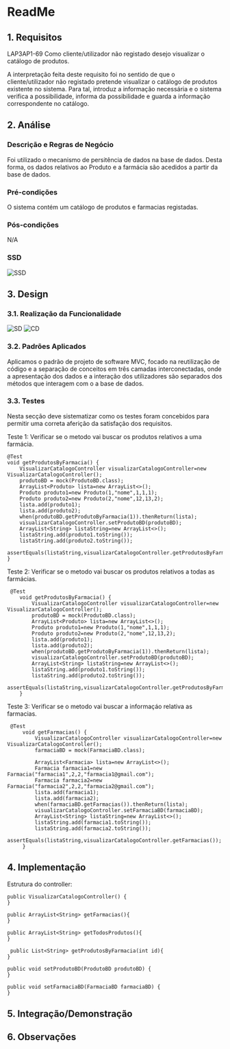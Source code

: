 # ReadMe #

## 1. Requisitos
LAP3AP1-69 Como cliente/utilizador não registado desejo visualizar o catálogo de produtos.

A interpretação feita deste requisito foi no sentido de que o cliente/utilizador não registado pretende visualizar o catálogo de produtos existente no sistema. Para tal, introduz a informação necessária e o sistema
verifica a possibilidade, informa da possibilidade e guarda a informação correspondente no catálogo.

## 2. Análise
### Descrição e Regras de Negócio
Foi utilizado o mecanismo de persitência de dados na base de dados.
Desta forma, os dados relativos ao Produto e a farmácia são acedidos a partir da base de dados.

### Pré-condições
O sistema contém um catálogo de produtos e farmacias registadas.

### Pós-condições
N/A 

### SSD
![SSD](SSD.svg)

## 3. Design
### 3.1. Realização da Funcionalidade
![SD](SD.svg)
![CD](CD.svg)

### 3.2. Padrões Aplicados
Aplicamos o padrão de projeto de software MVC, focado na reutilização de código e a separação de conceitos em três camadas interconectadas, onde a apresentação dos dados e a interação dos utilizadores são separados dos métodos que interagem com o a base de dados.
### 3.3. Testes
Nesta secção deve sistematizar como os testes foram concebidos para permitir uma correta aferição da
satisfação dos requisitos.

Teste 1: Verificar se o metodo vai buscar os produtos relativos a uma farmácia.

    @Test
    void getProdutosByFarmacia() {
        VisualizarCatalogoController visualizarCatalogoController=new VisualizarCatalogoController();
        produtoBD = mock(ProdutoBD.class);
        ArrayList<Produto> lista=new ArrayList<>();
        Produto produto1=new Produto(1,"nome",1,1,1);
        Produto produto2=new Produto(2,"nome",12,13,2);
        lista.add(produto1);
        lista.add(produto2);
        when(produtoBD.getProdutoByFarmacia(1)).thenReturn(lista);
        visualizarCatalogoController.setProdutoBD(produtoBD);
        ArrayList<String> listaString=new ArrayList<>();
        listaString.add(produto1.toString());
        listaString.add(produto2.toString());
        assertEquals(listaString,visualizarCatalogoController.getProdutosByFarmacia(1));
    }
    
Teste 2: Verificar se o metodo vai buscar os produtos relativos a todas as farmácias.

     @Test
        void getProdutosByFarmacia() {
            VisualizarCatalogoController visualizarCatalogoController=new VisualizarCatalogoController();
            produtoBD = mock(ProdutoBD.class);
            ArrayList<Produto> lista=new ArrayList<>();
            Produto produto1=new Produto(1,"nome",1,1,1);
            Produto produto2=new Produto(2,"nome",12,13,2);
            lista.add(produto1);
            lista.add(produto2);
            when(produtoBD.getProdutoByFarmacia(1)).thenReturn(lista);
            visualizarCatalogoController.setProdutoBD(produtoBD);
            ArrayList<String> listaString=new ArrayList<>();
            listaString.add(produto1.toString());
            listaString.add(produto2.toString());
            assertEquals(listaString,visualizarCatalogoController.getProdutosByFarmacia(1));
        }
Teste 3: Verificar se o metodo vai buscar a informaçáo relativa as farmacias.

     @Test
         void getFarmacias() {
             VisualizarCatalogoController visualizarCatalogoController=new VisualizarCatalogoController();
             farmaciaBD = mock(FarmaciaBD.class);
     
             ArrayList<Farmacia> lista=new ArrayList<>();
             Farmacia farmacia1=new Farmacia("farmacia1",2,2,"farmacia1@gmail.com");
             Farmacia farmacia2=new Farmacia("farmacia2",2,2,"farmacia2@gmail.com");
             lista.add(farmacia1);
             lista.add(farmacia2);
             when(farmaciaBD.getFarmacias()).thenReturn(lista);
             visualizarCatalogoController.setFarmaciaBD(farmaciaBD);
             ArrayList<String> listaString=new ArrayList<>();
             listaString.add(farmacia1.toString());
             listaString.add(farmacia2.toString());
             assertEquals(listaString,visualizarCatalogoController.getFarmacias());
         }
## 4. Implementação
Estrutura do controller:

    public VisualizarCatalogoController() {
    }

    public ArrayList<String> getFarmacias(){
    }

    public ArrayList<String> getTodosProdutos(){
    }

     public List<String> getProdutosByFarmacia(int id){
    }

    public void setProdutoBD(ProdutoBD produtoBD) {
    }

    public void setFarmaciaBD(FarmaciaBD farmaciaBD) {
    }

## 5. Integração/Demonstração


## 6. Observações
